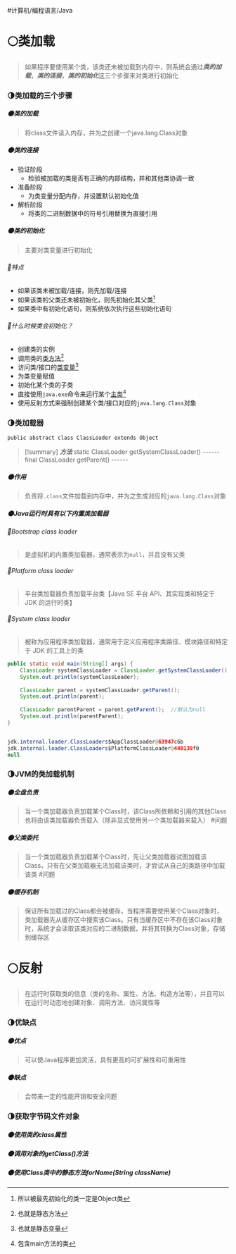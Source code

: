#计算机/编程语言/Java 
# 🌕类加载
>如果程序要使用某个类，该类还未被加载到内存中，则系统会通过***类的加载***，***类的连接***，***类的初始化***这三个步骤来对类进行初始化
### 🌗类加载的三个步骤
##### 🌑类的加载
>将class文件读入内存，并为之创建一个java.lang.Class对象
##### 🌑类的连接
- 验证阶段
	- 检验被加载的类是否有正确的内部结构，并和其他类协调一致
- 准备阶段
	- 为类变量分配内存，并设置默认初始化值
- 解析阶段
	- 将类的二进制数据中的符号引用替换为直接引用
##### 🌑类的初始化
>主要对类变量进行初始化
###### 🌙特点
- 如果该类未被加载/连接，则先加载/连接
- 如果该类的父类还未被初始化，则先初始化其父类[^1]
- 如果类中有初始化语句，则系统依次执行这些初始化语句
###### 🌙什么时候类会初始化？
- 创建类的实例
- 调用类的<u>类方法</u>[^2]
- 访问类/接口的<u>类变量</u>[^3]
- 为类变量赋值
- 初始化某个类的子类
- 直接使用`java.exe`命令来运行某个<u>主类</u>[^4]
- 使用反射方式来强制创建某个类/接口对应的`java.lang.Class`对象

[^1]:所以被最先初始化的类一定是Object类
[^2]:也就是静态方法
[^3]:也就是静态变量
[^4]:包含main方法的类

### 🌗类加载器
```
public abstract class ClassLoader extends Object
```

>[!summary] ***方法***
>static ClassLoader getSystemClassLoader()  ------
>final ClassLoader getParent()  ------
##### 🌑作用
>负责将`.class`文件加载到内存中，并为之生成对应的`java.lang.Class`对象
##### 🌑Java运行时具有以下内置类加载器
###### 🌙Bootstrap class loader
>是虚拟机的内置类加载器，通常表示为`null`，并且没有父类
###### 🌙Platform class loader
>平台类加载器负责加载平台类【Java SE 平台 API、其实现类和特定于 JDK 的运行时类】
###### 🌙System class loader
>被称为应用程序类加载器，通常用于定义应用程序类路径、模块路径和特定于 JDK 的工具上的类

```java
public static void main(String[] args) {  
    ClassLoader systemClassLoader = ClassLoader.getSystemClassLoader();  
    System.out.println(systemClassLoader);  
  
    ClassLoader parent = systemClassLoader.getParent();  
    System.out.println(parent);  
  
    ClassLoader parentParent = parent.getParent();  //默认为null
    System.out.println(parentParent);  
}


jdk.internal.loader.ClassLoaders$AppClassLoader@63947c6b
jdk.internal.loader.ClassLoaders$PlatformClassLoader@448139f0
null
```
### 🌗JVM的类加载机制
##### 🌑全盘负责
>当一个类加载器负责加载某个Class时，该Class所依赖和引用的其他Class也将由该类加载器负责载入（除非显式使用另一个类加载器来载入）                 #问题 
##### 🌑父类委托
>当一个类加载器负责加载某个Class时，先让父类加载器试图加载该Class，只有在父类加载器无法加载该类时，才尝试从自己的类路径中加载该类            #问题 
##### 🌑缓存机制
>保证所有加载过的Class都会被缓存，当程序需要使用某个Class对象时，类加载器先从缓存区中搜索该Class。只有当缓存区中不存在该Class对象时，系统才会读取该类对应的二进制数据，并将其转换为Class对象，存储到缓存区
# 🌕反射
>在运行时获取类的信息（类的名称、属性、方法、构造方法等），并且可以在运行时动态地创建对象、调用方法、访问属性等
### 🌗优缺点
##### 🌑优点
>可以使Java程序更加灵活，具有更高的可扩展性和可重用性
##### 🌑缺点
>会带来一定的性能开销和安全问题
### 🌗获取字节码文件对象
##### 🌑使用类的class属性


##### 🌑调用对象的getClass()方法


##### 🌑使用Class类中的静态方法forName(String className)

































